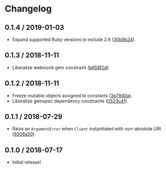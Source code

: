 # Changelog

## 0.1.4 / 2019-01-03

- Expand supported Ruby versions to include 2.6 ([30b9b24](https://github.com/jgarber623/authorization-endpoint-ruby/commit/30b9b24)).

## 0.1.3 / 2018-11-11

- Liberalize webmock gem constraint ([b658f2d](https://github.com/jgarber623/authorization-endpoint-ruby/commit/b658f2d)).

## 0.1.2 / 2018-11-11

- Freeze mutable objects assigned to constants ([3e7940a](https://github.com/jgarber623/authorization-endpoint-ruby/commit/3e7940a)).
- Liberalize gemspec dependency constraints ([0523cd1](https://github.com/jgarber623/authorization-endpoint-ruby/commit/0523cd1)).

## 0.1.1 / 2018-07-29

- Raise an `ArgumentError` when `Client` instantiated with non-absolute URI ([9306a50](https://github.com/jgarber623/authorization-endpoint-ruby/commit/9306a50)).

## 0.1.0 / 2018-07-17

- Initial release!
